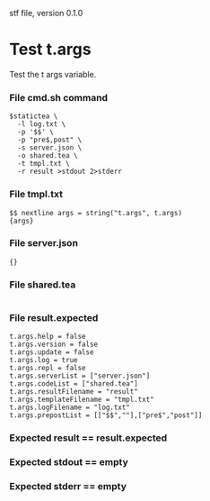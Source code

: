 stf file, version 0.1.0

# Test t.args

Test the t args variable.

### File cmd.sh command

~~~
$statictea \
  -l log.txt \
  -p '$$' \
  -p "pre$,post" \
  -s server.json \
  -o shared.tea \
  -t tmpl.txt \
  -r result >stdout 2>stderr
~~~

### File tmpl.txt

~~~
$$ nextline args = string("t.args", t.args)
{args}
~~~

### File server.json

~~~
{}
~~~

### File shared.tea

~~~
~~~

### File result.expected

~~~
t.args.help = false
t.args.version = false
t.args.update = false
t.args.log = true
t.args.repl = false
t.args.serverList = ["server.json"]
t.args.codeList = ["shared.tea"]
t.args.resultFilename = "result"
t.args.templateFilename = "tmpl.txt"
t.args.logFilename = "log.txt"
t.args.prepostList = [["$$",""],["pre$","post"]]
~~~

### Expected result == result.expected
### Expected stdout == empty
### Expected stderr == empty
